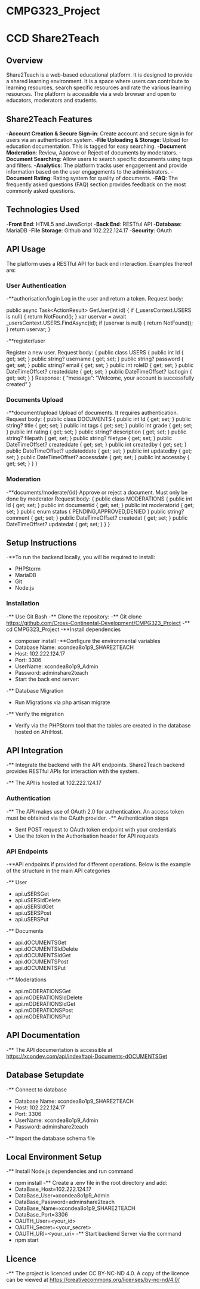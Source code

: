 # CMPG323_Project
# CCD Share2Teach

## Overview
Share2Teach is a web-based educational platform. It is designed to provide a shared learning environment. It is a space where users can contribute to learning resources, search specific resources and rate the various learning resources. The platform is accessible via a web browser and open to educators, moderators and students. 

## Share2Teach Features
-**Account Creation & Secure Sign-in**: Create account and secure sign in for users via an authentication system.
-**File Uploading & Storage**: Upload for education documentation. This is tagged for easy searching. 
-**Document Moderation**: Review, Approve or Reject of documents by moderators. 
-**Document Searching**: Allow users to search specific documents using tags and filters.
-**Analytics**: The platform tracks user engagement and provide information based on the user engagements to the administrators. 
-**Document Rating**: Rating system for quality of documents. 
-**FAQ**: The frequently asked questions (FAQ) section provides feedback on the most commonly asked questions.


## Technologies Used
-**Front End**: HTML5 and JavaScript
-**Back End**: RESTful API
-**Database**: MariaDB
-**File Storage**: Github and 102.222.124.17
-**Security**: OAuth

## API Usage
The platform uses a RESTful API for back end interaction. Examples thereof are:

### User Authentication

-**authorisation/login
Log in the user and return a token.
Request body:

public async Task<ActionResult<USERS>> GetUser(int id)
{
if (_usersContext.USERS is null)
{
return NotFound();
}
var uservar = await _usersContext.USERS.FindAsync(id);
if (uservar is null)
{
return NotFound();
}
return uservar;
}

-**register/user

Register a new user.
Request body:
{
public class USERS
{
        public int Id { get; set; }
        public string? username { get; set; }
        public string? password { get; set; }
        public string? email { get; set; }
        public int roleID { get; set; }
        public DateTimeOffset? createddate { get; set; }
        public DateTimeOffset? lastlogin { get; set; }
}
Response:
{
“message”: “Welcome, your account is successfully created”
}

### Documents Upload

-**document/upload
Upload of documents. It requires authentication.
Request body:
{
public class DOCUMENTS
{
public int Id { get; set; }
public string? title { get; set; }
public int tags { get; set; }
public int grade { get; set; }
public int rating { get; set; }
public string? description { get; set; }
public string? filepath { get; set; }
public string? filetype { get; set; }
public DateTimeOffset? createddate { get; set; }
public int createdby { get; set; }
public DateTimeOffset? updateddate { get; set; }
public int updatedby { get; set; }
public DateTimeOffset? accessdate { get; set; }
public int accessby { get; set; }
}
}

### Moderation
-**documents/moderate/{id}
Approve or reject a document. Must only be done by moderator
Request body:
{
public class MODERATIONS
{
public int Id { get; set; }
public int documentid { get; set; }
public int moderatorid { get; set; }
public enum status
{
PENDING,APPROVED,DENIED
}
public string? comment { get; set; }
public DateTimeOffset? createdat { get; set; }
public DateTimeOffset? updatedat { get; set; }
}
}

## Setup Instructions
-**To run the backend locally, you will be required to install:
-	PHPStorm
-	MariaDB
-	Git
-	Node.js

### Installation
-** Use Git Bash
-** Clone the repository:
-** Git clone 
https://github.com/Cross-Continental-Development/CMPG323_Project
-** cd CMPG323_Project
-**Install dependencies
-	composer install
-**Configure the environmental variables
-	Database Name: xcondea8o1p9_SHARE2TEACH
-	Host: 102.222.124.17
-	Port: 3306
-	UserName: xcondea8o1p9_Admin
-	Password: adminshare2teach
-	Start the back end server:

-** Database Migration
-	Run Migrations via php artisan migrate

-** Verify the migration
-	Verify via the PHPStorm tool that the tables are created in the database hosted on AfriHost. 

## API Integration
-** Integrate the backend with the API endpoints. Share2Teach backend provides RESTful APIs for interaction with the system. 

-** The API is hosted at 102.222.124.17

### Authentication
-** The API makes use of OAuth 2.0 for authentication. An access token must be obtained via the OAuth provider. 
-** Authentication steps
-	Sent POST request to OAuth token endpoint with your credentials
-	Use the token in the Authorisation header for API requests

### API Endpoints
-**API endpoints if provided for different operations. Below is the example of the structure in the main API categories

-** User
-	api.uSERSGet
-	api.uSERSIdDelete
-	api.uSERSIdGet
-	api.uSERSPost 
-	api.uSERSPut

-** Documents
-	api.dOCUMENTSGet
-	api.dOCUMENTSIdDelete
-	api.dOCUMENTSIdGet
-	api.dOCUMENTSPost 
-	api.dOCUMENTSPut


-** Moderations
-	api.mODERATIONSGet
-	api.mODERATIONSIdDelete
-	api.mODERATIONSIdGet
-	api.mODERATIONSPost 
-	api.mODERATIONSPut



## API Documentation
-** The API documentation is accessible at https://xcondev.com/api/index#api-Documents-dOCUMENTSGet


## Database Setupdate
-** Connect to database
-	Database Name: xcondea8o1p9_SHARE2TEACH
-	Host: 102.222.124.17
-	Port: 3306
-	UserName: xcondea8o1p9_Admin
-	Password: adminshare2teach

-** Import the database schema file

## Local Environment Setup
-** Install Node.js dependencies and run command
-	npm install
-** Create a .env file in the root directory and add:
-	DataBase_Host=102.222.124.17
-	DataBase_User=xcondea8o1p9_Admin
-	DataBase_Password=adminshare2teach
-	DataBase_Name=xcondea8o1p9_SHARE2TEACH
-	DataBase_Port=3306
-	OAUTH_User=<your_id>
-	OAUTH_Secret=<your_secret>
-	OAUTH_URI=<your_uri>
-** Start backend Server via the command
-	npm start

## Licence
-** The project is licenced under CC BY-NC-ND 4.0. A copy of the licence can be viewed at https://creativecommons.org/licenses/by-nc-nd/4.0/

